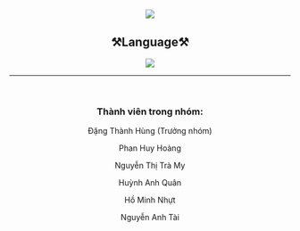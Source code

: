 <h1 align="center">
    <img src="https://readme-typing-svg.herokuapp.com/?font=LexendDeca&size=35&center=true&vCenter=true&width=500&height=70&duration=4000&lines=Dự+án+1;+Quản+lý+cửa+hàng+thời+trang!;" />
</h1>
<h2 align="center">⚒️Language⚒️</h2>
<div align="center">
    <img src="https://skillicons.dev/icons?i=java" /><br>
</div>
<hr/>
<br/>
<h3 align="center">Thành viên trong nhóm:</h3>
<p align="center">Đặng Thành Hùng (Trưởng nhóm)</p>
<p align="center">Phan Huy Hoàng</p>
<p align="center">Nguyễn Thị Trà My</p>
<p align="center">Huỳnh Anh Quân</p>
<p align="center">Hồ Minh Nhựt</p>
<p align="center">Nguyễn Anh Tài</p>
